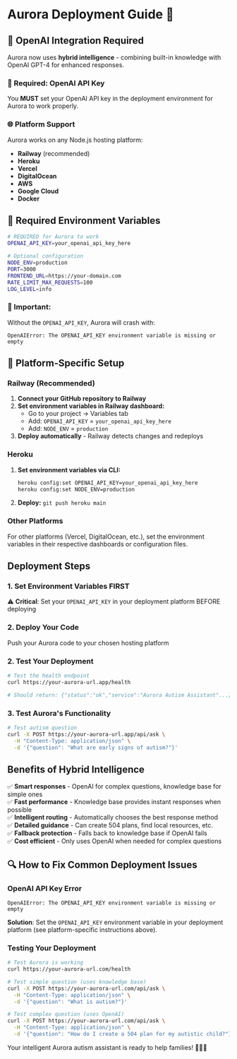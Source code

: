 # Aurora Deployment Guide 🚀

## 🤖 OpenAI Integration Required

Aurora now uses **hybrid intelligence** - combining built-in knowledge with OpenAI GPT-4 for enhanced responses.

### **🔑 Required: OpenAI API Key**

You **MUST** set your OpenAI API key in the deployment environment for Aurora to work properly.

### **🌐 Platform Support**

Aurora works on any Node.js hosting platform:
- **Railway** (recommended)
- **Heroku** 
- **Vercel**
- **DigitalOcean**
- **AWS**
- **Google Cloud**
- **Docker**

## 🔐 Required Environment Variables

```bash
# REQUIRED for Aurora to work
OPENAI_API_KEY=your_openai_api_key_here

# Optional configuration
NODE_ENV=production
PORT=3000
FRONTEND_URL=https://your-domain.com
RATE_LIMIT_MAX_REQUESTS=100
LOG_LEVEL=info
```

### **🚨 Important**: 
Without the `OPENAI_API_KEY`, Aurora will crash with:
```
OpenAIError: The OPENAI_API_KEY environment variable is missing or empty
```

## 🚀 Platform-Specific Setup

### **Railway (Recommended)**

1. **Connect your GitHub repository to Railway**
2. **Set environment variables in Railway dashboard:**
   - Go to your project → Variables tab
   - Add: `OPENAI_API_KEY` = `your_openai_api_key_here`
   - Add: `NODE_ENV` = `production`
3. **Deploy automatically** - Railway detects changes and redeploys

### **Heroku**

1. **Set environment variables via CLI:**
   ```bash
   heroku config:set OPENAI_API_KEY=your_openai_api_key_here
   heroku config:set NODE_ENV=production
   ```
2. **Deploy:** `git push heroku main`

### **Other Platforms**

For other platforms (Vercel, DigitalOcean, etc.), set the environment variables in their respective dashboards or configuration files.

## Deployment Steps

### **1. Set Environment Variables FIRST**
⚠️ **Critical**: Set your `OPENAI_API_KEY` in your deployment platform BEFORE deploying

### **2. Deploy Your Code**
Push your Aurora code to your chosen hosting platform

### **2. Test Your Deployment**
```bash
# Test the health endpoint
curl https://your-aurora-url.app/health

# Should return: {"status":"ok","service":"Aurora Autism Assistant"...}
```

### **3. Test Aurora's Functionality**
```bash
# Test autism question
curl -X POST https://your-aurora-url.app/api/ask \
  -H "Content-Type: application/json" \
  -d '{"question": "What are early signs of autism?"}'
```

## Benefits of Hybrid Intelligence

✅ **Smart responses** - OpenAI for complex questions, knowledge base for simple ones  
✅ **Fast performance** - Knowledge base provides instant responses when possible  
✅ **Intelligent routing** - Automatically chooses the best response method  
✅ **Detailed guidance** - Can create 504 plans, find local resources, etc.  
✅ **Fallback protection** - Falls back to knowledge base if OpenAI fails  
✅ **Cost efficient** - Only uses OpenAI when needed for complex questions  

## 🔍 How to Fix Common Deployment Issues

### **OpenAI API Key Error**
```
OpenAIError: The OPENAI_API_KEY environment variable is missing or empty
```
**Solution**: Set the `OPENAI_API_KEY` environment variable in your deployment platform (see platform-specific instructions above).

### **Testing Your Deployment**
```bash
# Test Aurora is working
curl https://your-aurora-url.com/health

# Test simple question (uses knowledge base)
curl -X POST https://your-aurora-url.com/api/ask \
  -H "Content-Type: application/json" \
  -d '{"question": "What is autism?"}'

# Test complex question (uses OpenAI)  
curl -X POST https://your-aurora-url.com/api/ask \
  -H "Content-Type: application/json" \
  -d '{"question": "How do I create a 504 plan for my autistic child?"}'
```

Your intelligent Aurora autism assistant is ready to help families! 🧩✨🤖